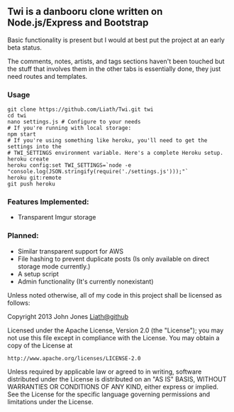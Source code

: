 Twi is a danbooru clone written on Node.js/Express and Bootstrap
----------------------------------------------------------------
Basic functionality is present but I would at best put the project at an early beta status.

The comments, notes, artists, and tags sections haven't been touched but the stuff that involves them in the other tabs is essentially done, they just need routes and templates.

### Usage
```
git clone https://github.com/Liath/Twi.git twi
cd twi
nano settings.js # Configure to your needs
# If you're running with local storage:
npm start
# If you're using something like heroku, you'll need to get the settings into the
# TWI_SETTINGS environment variable. Here's a complete Heroku setup.
heroku create
heroku config:set TWI_SETTINGS=`node -e "console.log(JSON.stringify(require('./settings.js')));"`
heroku git:remote
git push heroku
```

### Features Implemented:
- Transparent Imgur storage

### Planned:
- Similar transparent support for AWS
- File hashing to prevent duplicate posts (Is only available on direct storage mode currently.)
- A setup script
- Admin functionality (It's currently nonexistant)

Unless noted otherwise, all of my code in this project shall be licensed as follows:

Copyright 2013 John Jones <Liath@github>

Licensed under the Apache License, Version 2.0 (the "License");
you may not use this file except in compliance with the License.
You may obtain a copy of the License at

    http://www.apache.org/licenses/LICENSE-2.0

Unless required by applicable law or agreed to in writing, software
distributed under the License is distributed on an "AS IS" BASIS,
WITHOUT WARRANTIES OR CONDITIONS OF ANY KIND, either express or implied.
See the License for the specific language governing permissions and
limitations under the License.